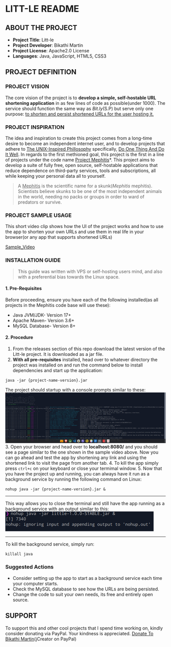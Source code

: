 # LITT-LE README
## ABOUT THE PROJECT
 - **Project Title**: Litt-le
 - **Project Developer**: Bikathi Martin
 - **Project License**: Apache2.0 License
 - **Languages**: Java, JavaScript, HTML5, CSS3
 ## PROJECT DEFINITION 
 ### PROJECT VISION
 The core vision of the project is to **develop a simple, self-hostable URL shortening application** in as few lines of code as possible(under 1000).  The service should function the same way as _Bit.ly_(S.P) but serve only one purpose:
 <u>to shorten and persist shortened URLs for the user hosting it.</u>
 ### PROJECT INSPIRATION
 The idea and inspiration to create this project comes from a long-time desire to become an independent internet user, and to develop projects that adhere to [The UNIX-Inspired Phillosophy]() specifically, <u>Do One Thing And Do It Well</u>. In regards to the first methioned goal, this project is the first in a line of projects under the code name <u>Project Mephitis</u>\*. This project aims to develop a suite of fully free, open source, self-hostable applications that reduce dependence on third-party services, tools and subscriptions, all while keeping your personal data all to yourself.
 > A <u>Mephitis</u> is the scientific name for a skunk(_Mephitis_ mephitis). Scientists believe skunks to be one of the most independent animals in the world, needing no packs or groups in order to ward of predators or survive.
 ### PROJECT SAMPLE USAGE
 This short video clip shows how the UI of the project works and how to use the app to shorten your own URLs and use them in real life in your browser(or any app that supports shortened URLs) 
 
 [Sample_Video](https://user-images.githubusercontent.com/98804363/210074874-2a40fdad-a70b-43b4-a574-93874d7491cc.webm)
 ### INSTALLATION GUIDE
 > This guide was written with VPS or self-hosting users mind, and also with a preferential bias towards the Linux space.  
 #### 1. Pre-Requisites
 Before proceeding, ensure you have each of the following installed(as all projects in the Mephitis code base will use these):
 - Java JVM/JDK- Version 17+
 - Apache Maven- Version 3.6+
 - MySQL Database- Version 8+
 #### 2. Procedure
 1. From the releases section of this repo download the latest version of the Litt-le project. It is downloaded as a jar file.
 2. **With all pre-requisites** installed, head over to whatever directory the project was installed on and run the command below to install dependencies and start up the application:
```
java -jar {project-name-version}.jar
```
The project should startup with a console prompts similar to these:
![Project-Startup](https://github.com/Q-T5/litt-le/blob/main/gallery/project-startup.png)
3. Open your browser and head over to **localhost:8080/** and you should see a page similar to the one shown in the sample video above. Now you can go ahead and test the app by shortening any link and using the shortened link to visit the page from another tab.
4. To kill the app simply press `ctrl+c` on your keyboard or close your termimal window.
5. Now that you have the project up and running, you can always have it run as a background service by running the following command on Linux:
```
nohup java -jar {project-name-version}.jar &
```
***
This way allows you to close the terminal and still have the app running as a background service with an output similar to this:
![Background-Service](https://github.com/Q-T5/litt-le/blob/main/gallery/background-service.png)
***
To kill the background service, simply run:
```
killall java
```
### Suggested Actions
- Consider setting up the app to start as a background service each time your computer starts.
- Check the MySQL database to see how the URLs are being persisted.
- Change the code to suit your own needs, its free and entirely open source.
## SUPPORT
To support this and other cool projects that I spend time working on, kindly consider donating via PayPal. Your kindness is appreciated.
[Donate To Bikathi Martin](https://www.paypal.com/donate/?hosted_button_id=X96ET3EGU2BNJ)(jCreator on PayPal)
